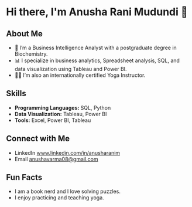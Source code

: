 # Hi there, I'm Anusha Rani Mudundi 👋

## About Me
- 🌱 I’m a Business Intelligence Analyst with a postgraduate degree in Biochemistry.
- 📊 I specialize in business analytics, Spreadsheet analysis, SQL, and data visualization using Tableau and Power BI.
- 🧘‍♀️ I’m also an internationally certified Yoga Instructor.

## Skills
- **Programming Languages:** SQL, Python
- **Data Visualization:** Tableau, Power BI
- **Tools:** Excel, Power BI, Tableau

## Connect with Me
- LinkedIn www.linkedin.com/in/anusharanim
- Email    anushavarma08@gmail.com

## Fun Facts
- I am a book nerd and I love solving puzzles.
- I enjoy practicing and teaching yoga.
